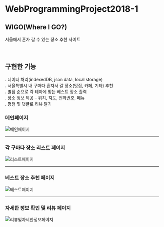 # WebProgrammingProject2018-1

## WIGO(Where I GO?)
서울에서 혼자 갈 수 있는 장소 추천 사이트
<br><br><br>
## 구현한 기능
. 데이터 처리(indexedDB, json data, local storage)<br>
. 서울특별시 내 구마다 혼자서 갈 장소(맛집, 카페, 기타) 추천<br>
. 별점 순으로 각 테마에 맞는 베스트 장소 출력<br>
. 장소 정보 제공 – 위치, 지도, 전화번호, 메뉴<br>
. 평점 및 댓글로 리뷰 달기<br>

### 메인페이지<br>

![메인페이지](https://blogfiles.pstatic.net/MjAxODA3MDlfMTk1/MDAxNTMxMTQ2MzAwNTcw.-6w5FrHctl5nff5nzi-NwGKGmkFFk2fEMrzSSdTDeoog.cmY6Id-eZJXV99Wyc0Sq0BLng7KSVJJ2ZgJIdTOd71Yg.PNG.qkrgy1206/MainPage.png)

---
### 각 구마다 장소 리스트 페이지<br>

![리스트페이지](https://blogfiles.pstatic.net/MjAxODA3MDlfMzAw/MDAxNTMxMTQ2Mjk4MzE2.tdYGST8t_KJ8gZy08x-4ikI1m8eLWMkGsL33xI-TDZYg.C32_3L0oRmQH7biPwWNxwXXU9lTnlcu_pJmbDg7XPLog.PNG.qkrgy1206/CafeListPage_%EC%84%B1%EB%8F%99%EA%B5%AC.png)

---
### 베스트 장소 추천 페이지<br>

![베스트페이지](https://blogfiles.pstatic.net/MjAxODA3MDlfODIg/MDAxNTMxMTQ2MzAwNTc1.USiHu07MGdIVelpblYLi8UbIegZufMSNMo4v9s21QUog.SLCVTJzCzkGtIcL8z2ufP4xq1F-c6bU1Q7g_vn5JuOkg.PNG.qkrgy1206/BestPlacePage.png)

---
### 자세한 정보 확인 및 리뷰 페이지<br>

![리뷰및자세한정보페이지](https://blogfiles.pstatic.net/MjAxODA3MDlfMTky/MDAxNTMxMTQ2MzA2MjI0.839Q3h0V9gaE-tNGNuuRvMXgQuoDnRYcpu_SNw5hPjgg.NDfQ4AAZb5EIaDF87IjZYkIfTwE5MfSsvqxJgZuU68Ug.PNG.qkrgy1206/Infromation_%EC%84%B1%EB%B6%81%EA%B5%AC.png)

